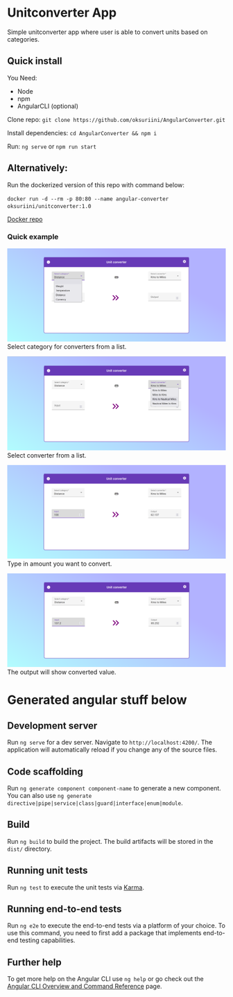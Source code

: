 # Unitconverter App

Simple unitconverter app where user is able to convert units based on categories.

## Quick install

You Need:
 - Node
 - npm
 - AngularCLI (optional)

Clone repo: `git clone https://github.com/oksuriini/AngularConverter.git`

Install dependencies: `cd AngularConverter && npm i`

Run: `ng serve` or `npm run start`

## Alternatively:

Run the dockerized version of this repo with command below:

`docker run -d --rm -p 80:80 --name angular-converter oksuriini/unitconverter:1.0`

[Docker repo](https://hub.docker.com/repository/docker/oksuriini/unitconverter/general)


### Quick example

![Distance category](Distance.png)
Select category for converters from a list.

![Distance converter](Distance-nmi.png)
Select converter from a list.

![Distance input](Distance-done.png)
Type in amount you want to convert.

![Distance output](Distance-convert.png)
The output will show converted value.



# Generated angular stuff below

## Development server

Run `ng serve` for a dev server. Navigate to `http://localhost:4200/`. The application will automatically reload if you change any of the source files.

## Code scaffolding

Run `ng generate component component-name` to generate a new component. You can also use `ng generate directive|pipe|service|class|guard|interface|enum|module`.

## Build

Run `ng build` to build the project. The build artifacts will be stored in the `dist/` directory.

## Running unit tests

Run `ng test` to execute the unit tests via [Karma](https://karma-runner.github.io).

## Running end-to-end tests

Run `ng e2e` to execute the end-to-end tests via a platform of your choice. To use this command, you need to first add a package that implements end-to-end testing capabilities.

## Further help

To get more help on the Angular CLI use `ng help` or go check out the [Angular CLI Overview and Command Reference](https://angular.io/cli) page.
